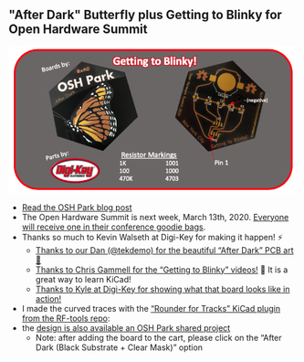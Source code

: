 ## "After Dark" Butterfly plus Getting to Blinky for Open Hardware Summit
![kit label](https://github.com/pdp7/gtb/blob/master/images/kit.png)

* [Read the OSH Park blog post](https://blog.oshpark.com/2020/03/06/goodies-for-the-open-hardware-summit/)
* The Open Hardware Summit is next week, March 13th, 2020.  [Everyone will receive one in their conference goodie bags](https://twitter.com/pdp7/status/1235885595332878336).
* Thanks so much to Kevin Walseth at Digi-Key for making it happen! ⚡️ 
  * [Thanks to our Dan (@tekdemo) for the beautiful “After Dark” PCB art 🦋](https://twitter.com/pdp7/status/1235885597459443718)
  * [Thanks to Chris Gammell for the “Getting to Blinky” videos!](https://github.com/pdp7/gtb
) 🎥 It is a great way to learn KiCad!
  * [Thanks to Kyle at Digi-Key for showing what that board looks like in action!](https://twitter.com/KyletheDKgeek/status/1234891813112164353)
* I made the curved traces with the [“Rounder for Tracks” KiCad plugin from the RF-tools repo](https://github.com/easyw/RF-tools-KiCAD):
* the [design is also available an OSH Park shared project](https://oshpark.com/shared_projects/gasESAVc)
  * Note: after adding the board to the cart, please click on the “After Dark (Black Substrate + Clear Mask)” option
